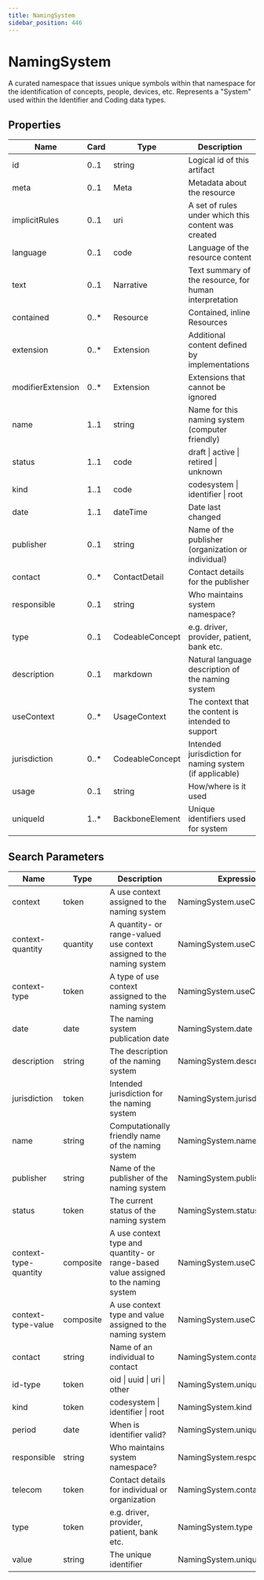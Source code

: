 ```yaml
---
title: NamingSystem
sidebar_position: 446
---
```


# NamingSystem

A curated namespace that issues unique symbols within that namespace for the identification of concepts, people,
  devices, etc.  Represents a "System" used within the Identifier and Coding data types.

## Properties

| Name | Card | Type | Description |
| --- | --- | --- | --- |
| id | 0..1 | string | Logical id of this artifact
| meta | 0..1 | Meta | Metadata about the resource
| implicitRules | 0..1 | uri | A set of rules under which this content was created
| language | 0..1 | code | Language of the resource content
| text | 0..1 | Narrative | Text summary of the resource, for human interpretation
| contained | 0..* | Resource | Contained, inline Resources
| extension | 0..* | Extension | Additional content defined by implementations
| modifierExtension | 0..* | Extension | Extensions that cannot be ignored
| name | 1..1 | string | Name for this naming system (computer friendly)
| status | 1..1 | code | draft \| active \| retired \| unknown
| kind | 1..1 | code | codesystem \| identifier \| root
| date | 1..1 | dateTime | Date last changed
| publisher | 0..1 | string | Name of the publisher (organization or individual)
| contact | 0..* | ContactDetail | Contact details for the publisher
| responsible | 0..1 | string | Who maintains system namespace?
| type | 0..1 | CodeableConcept | e.g. driver,  provider,  patient, bank etc.
| description | 0..1 | markdown | Natural language description of the naming system
| useContext | 0..* | UsageContext | The context that the content is intended to support
| jurisdiction | 0..* | CodeableConcept | Intended jurisdiction for naming system (if applicable)
| usage | 0..1 | string | How/where is it used
| uniqueId | 1..* | BackboneElement | Unique identifiers used for system

## Search Parameters

| Name | Type | Description | Expression
| --- | --- | --- | --- |
| context | token | A use context assigned to the naming system | NamingSystem.useContext.value
| context-quantity | quantity | A quantity- or range-valued use context assigned to the naming system | NamingSystem.useContext.value
| context-type | token | A type of use context assigned to the naming system | NamingSystem.useContext.code
| date | date | The naming system publication date | NamingSystem.date
| description | string | The description of the naming system | NamingSystem.description
| jurisdiction | token | Intended jurisdiction for the naming system | NamingSystem.jurisdiction
| name | string | Computationally friendly name of the naming system | NamingSystem.name
| publisher | string | Name of the publisher of the naming system | NamingSystem.publisher
| status | token | The current status of the naming system | NamingSystem.status
| context-type-quantity | composite | A use context type and quantity- or range-based value assigned to the naming system | NamingSystem.useContext
| context-type-value | composite | A use context type and value assigned to the naming system | NamingSystem.useContext
| contact | string | Name of an individual to contact | NamingSystem.contact.name
| id-type | token | oid \| uuid \| uri \| other | NamingSystem.uniqueId.type
| kind | token | codesystem \| identifier \| root | NamingSystem.kind
| period | date | When is identifier valid? | NamingSystem.uniqueId.period
| responsible | string | Who maintains system namespace? | NamingSystem.responsible
| telecom | token | Contact details for individual or organization | NamingSystem.contact.telecom
| type | token | e.g. driver,  provider,  patient, bank etc. | NamingSystem.type
| value | string | The unique identifier | NamingSystem.uniqueId.value

